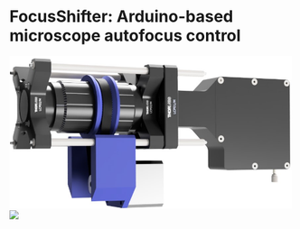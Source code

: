 # FocusShifter: Arduino-based microscope autofocus control

<img src="../Images/Focus-Shifter.jpg" width="500">

<img src="../Images/Focus-Shifter-Line.jpg" width="500">
